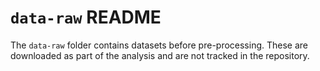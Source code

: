 # `data-raw` README

The `data-raw` folder contains datasets before pre-processing. These are
downloaded as part of the analysis and are not tracked in the repository.
